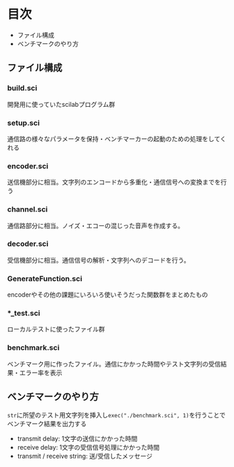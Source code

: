 # 目次
* ファイル構成
* ベンチマークのやり方
## ファイル構成

### build.sci
開発用に使っていたscilabプログラム群
### setup.sci
通信路の様々なパラメータを保持・ベンチマーカーの起動のための処理をしてくれる
### encoder.sci
送信機部分に相当。文字列のエンコードから多重化・通信信号への変換までを行う
### channel.sci
通信路部分に相当。ノイズ・エコーの混じった音声を作成する。
### decoder.sci
受信機部分に相当。通信信号の解析・文字列へのデコードを行う。
### GenerateFunction.sci
encoderやその他の課題にいろいろ使いそうだった関数群をまとめたもの
### *_test.sci
ローカルテストに使ったファイル群
### benchmark.sci
ベンチマーク用に作ったファイル。通信にかかった時間やテスト文字列の受信結果・エラー率を表示

## ベンチマークのやり方
`str`に所望のテスト用文字列を挿入し`exec("./benchmark.sci", 1)`を行うことでベンチマーク結果を出力する  
* transmit delay: 1文字の送信にかかった時間
* receive delay: 1文字の受信信号処理にかかった時間
* transmit / receive string: 送/受信したメッセージ